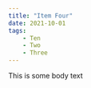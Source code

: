 ```yaml
---
title: "Item Four"
date: 2021-10-01
tags:
    - Ten
    - Two
    - Three
---
```

This is some body text
